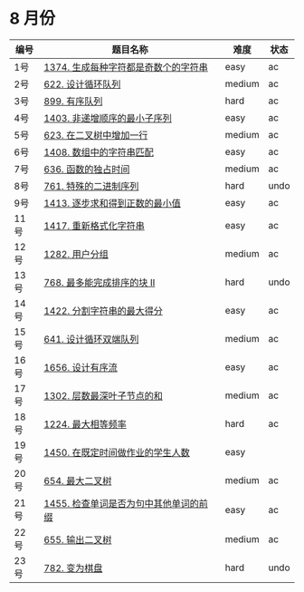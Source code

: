 # 8 月份

**编号**|**题目名称**|**难度**|**状态**
--------|------------|--------|--------
1号|[1374. 生成每种字符都是奇数个的字符串](./第1题%201347.%20生成每种字符都是奇数个的字符串)|easy|ac
2号|[622. 设计循环队列](./第2题%20622.%20设计循环队列)|medium|ac
3号|[899. 有序队列](./第3题%20899.%20有序队列)|hard|ac
4号|[1403. 非递增顺序的最小子序列](./第4题%201403.%20非递增顺序的最小子序列)|easy|ac
5号|[623. 在二叉树中增加一行](./第5题%20623.%20在二叉树中增加一行)|medium|ac
6号|[1408. 数组中的字符串匹配](./第6题%201408.%20数组中的字符串匹配)|easy|ac
7号|[636. 函数的独占时间](./第7题%20636.%20函数的独占时间)|medium|ac
8号|[761. 特殊的二进制序列](./第8题%20761.%20特殊的二进制序列)|hard|undo
9号|[1413. 逐步求和得到正数的最小值](./第9题%201413.%20逐步求和得到正数的最小值)|easy|ac
11号|[1417. 重新格式化字符串](./第11题%201417.%20重新格式化字符串)|easy|ac
12号|[1282. 用户分组](./第12题%201282.%20用户分组)|medium|ac
13号|[768. 最多能完成排序的块 II](./第13题%20768.%20最多能完成排序的块%20II)|hard|undo
14号|[1422. 分割字符串的最大得分](./第14题%201422.%20分割字符串的最大得分)|easy|ac
15号|[641. 设计循环双端队列](./第15题%20641.%20设计循环双端队列)|medium|ac
16号|[1656. 设计有序流](./第16题%201656.%20设计有序流)|easy|ac
17号|[1302. 层数最深叶子节点的和](./第17题%201302.%20层数最深叶子节点的和)|medium|ac
18号|[1224. 最大相等频率](./第18题%201224.%20最大相等频率)|hard|ac
19号|[1450. 在既定时间做作业的学生人数](./第19题%201450.%20在既定时间做作业的学生人数)|easy|
20号|[654. 最大二叉树](./第20题%20654.%20最大二叉树)|medium|ac
21号|[1455. 检查单词是否为句中其他单词的前缀](./第21题%201455.%20检查单词是否为句中其他单词的前缀)|easy|ac
22号|[655. 输出二叉树](./第22题%20655.%20输出二叉树)|medium|ac
23号|[782. 变为棋盘](./第23题%20782.%20变为棋盘)|hard|undo
